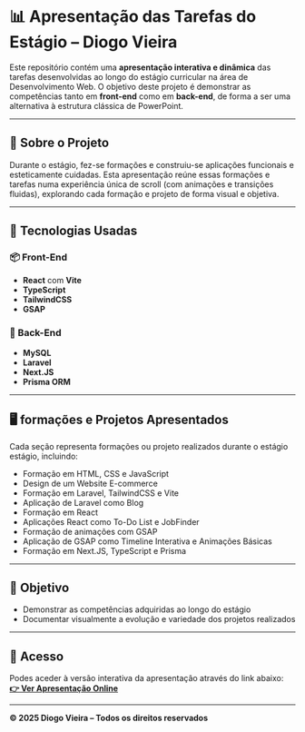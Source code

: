 # 📊 Apresentação das Tarefas do Estágio – Diogo Vieira

Este repositório contém uma **apresentação interativa e dinâmica** das tarefas desenvolvidas ao longo do estágio curricular na área de Desenvolvimento Web. O objetivo deste projeto é demonstrar as competências tanto em **front-end** como em **back-end**, de forma a ser uma alternativa à estrutura clássica de PowerPoint.

---

## 🧠 Sobre o Projeto

Durante o estágio, fez-se formações e construiu-se aplicações funcionais e esteticamente cuidadas. Esta apresentação reúne essas formações e tarefas numa experiência única de scroll (com animações e transições fluidas), explorando cada formação e projeto de forma visual e objetiva.

---

## 🚀 Tecnologias Usadas

### 📦 Front-End
- **React** com **Vite**
- **TypeScript**
- **TailwindCSS**
- **GSAP**

### 🔧 Back-End
- **MySQL**
- **Laravel**
- **Next.JS**
- **Prisma ORM**

---

## 🖥️ formações e Projetos Apresentados

Cada seção representa formações ou projeto realizados durante o estágio estágio, incluindo:

- Formação em HTML, CSS e JavaScript
- Design de um Website E-commerce
- Formação em Laravel, TailwindCSS e Vite
- Aplicação de Laravel como Blog
- Formação em React
- Aplicações React como To-Do List e JobFinder
- Formação de animações com GSAP
- Aplicação de GSAP como Timeline Interativa e Animações Básicas
- Formação em Next.JS, TypeScript e Prisma

---

## 🎯 Objetivo

- Demonstrar as competências adquiridas ao longo do estágio
- Documentar visualmente a evolução e variedade dos projetos realizados

---

## 🔗 Acesso

Podes aceder à versão interativa da apresentação através do link abaixo:  
**[👉 Ver Apresentação Online](https://teu-link.com)**

---

**© 2025 Diogo Vieira – Todos os direitos reservados**

